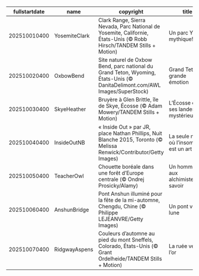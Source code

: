 |fullstartdate|name|copyright|title|image|
|--|--|--|--|--|
202510010400|YosemiteClark|Clark Range, Sierra Nevada, Parc National de Yosemite, Californie, États-Unis (© Robb Hirsch/TANDEM Stills + Motion)|Un parc Yosé-mythique!|![](/fr-CA/2025/10/202510010400YosemiteClark.jpg)|
202510020400|OxbowBend|Site naturel de Oxbow Bend, parc national du Grand Teton, Wyoming, États-Unis (© DanitaDelimont.com/AWL Images/SuperStock)|Grand Teton, grande émotion|![](/fr-CA/2025/10/202510020400OxbowBend.jpg)|
202510030400|SkyeHeather|Bruyère à Glen Brittle, île de Skye, Écosse (© Adam Mowery/TANDEM Stills + Motion)|L’Écosse et ses landes mystérieuses…|![](/fr-CA/2025/10/202510030400SkyeHeather.jpg)|
202510040400|InsideOutNB|« Inside Out » par JR, place Nathan Phillips, Nuit Blanche 2015, Toronto (© Melissa Renwick/Contributor/Getty Images)|La seule nuit où l’insomnie est un art|![](/fr-CA/2025/10/202510040400InsideOutNB.jpg)|
202510050400|TeacherOwl|Chouette boréale dans une forêt d’Europe centrale (© Ondrej Prosicky/Alamy)|Un hommage aux alchimistes du savoir|![](/fr-CA/2025/10/202510050400TeacherOwl.jpg)|
202510060400|AnshunBridge|Pont Anshun illuminé pour la fête de la mi-automne, Chengdu, Chine (© Philippe LEJEANVRE/Getty Images)|Un pont vers la lune|![](/fr-CA/2025/10/202510060400AnshunBridge.jpg)|
202510070400|RidgwayAspens|Couleurs d’automne au pied du mont Sneffels, Colorado, États-Unis (© Grant Ordelheide/TANDEM Stills + Motion)|La ruée vers l’or|![](/fr-CA/2025/10/202510070400RidgwayAspens.jpg)|
